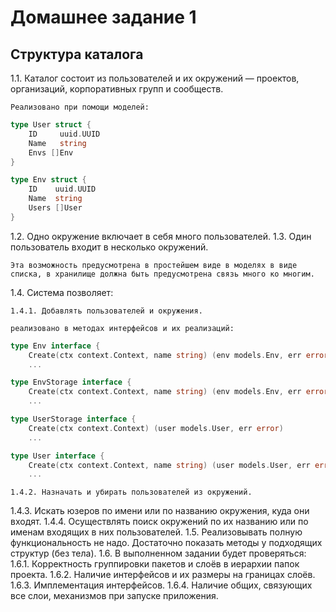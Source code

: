# Домашнее задание 1

## Структура каталога
1.1. Каталог состоит из пользователей и их окружений — проектов, организаций, корпоративных групп и сообществ.

    Реализовано при помощи моделей:
    
```go
type User struct {
	ID     uuid.UUID
	Name   string
	Envs []Env
}

type Env struct {
	ID    uuid.UUID
	Name  string
	Users []User
}

```
1.2. Одно окружение включает в себя много пользователей.
1.3. Один пользователь входит в несколько окружений.

	Эта возможность предусмотрена в простейшем виде в моделях в виде списка, в хранилище должна быть предусмотрена связь много ко многим.

1.4. Система позволяет:

	1.4.1. Добавлять пользователей и окружения.

	реализовано в методах интерфейсов и их реализаций:
```go
type Env interface {
	Create(ctx context.Context, name string) (env models.Env, err error)
	...

type EnvStorage interface {
	Create(ctx context.Context, name string) (env models.Env, err error)
	...

type UserStorage interface {
	Create(ctx context.Context) (user models.User, err error)
	...

type User interface {
	Create(ctx context.Context, name string) (user models.User, err error)
	...

```

	1.4.2. Назначать и убирать пользователей из окружений.
1.4.3. Искать юзеров по имени или по названию окружения, куда они входят.
1.4.4. Осуществлять поиск окружений по их названию или по именам входящих в них пользователей.
1.5. Реализовывать полную функциональность не надо. Достаточно показать методы у подходящих структур (без тела).
1.6. В выполненном задании будет проверяться:
1.6.1. Корректность группировки пакетов и слоёв в иерархии папок проекта.
1.6.2. Наличие интерфейсов и их размеры на границах слоёв.
1.6.3. Имплементация интерфейсов.
1.6.4. Наличие общих, связующих все слои, механизмов при запуске приложения.